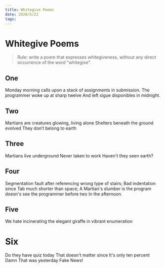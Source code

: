 ```yaml
---
title: Whitegive Poems 
date: 2020/5/22
tags:
---
```


# Whitegive Poems
> Rule: write a poem that expresses whitegiveness, without any direct occurrence of the word "whitegive".
## One
Monday morning calls upon
a stack of assignments in submission.
The programmer woke up at sharp twelve
And left sigue disponibles in midnight.
## Two
Martians are 
creatures glowing, living
alone
Shelters beneath the ground
evolved
They don’t belong to earth
## Three
Martians live underground
Never taken to work
Haven't they seen earth?
## Four
Segmentation fault after
referencing wrong type of stairs;
Bad indentation since
Tab much shorter than space;
A Martian's slumber is the program
doesn's see the programmer before two
In the afternoon.
## Five
We hate incinerating
the elegant giraffe
in vibrant enumeration
# Six
Do they have quiz today
That doesn't matter since
It's only ten percent
Damn
That was yesterday
Fake News! 